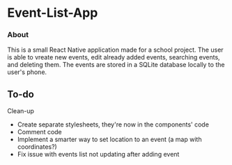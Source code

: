 # Event-List-App

### About

This is a small React Native application made for a school project. The user is able to vreate new events, edit already added events, searching events, and deleting them. The events are stored in a SQLite database locally to the user's phone.

## To-do

Clean-up
  * Create separate stylesheets, they're now in the components' code
  * Comment code
  * Implement a smarter way to set location to an event (a map with coordinates?)
  * Fix issue with events list not updating after adding event
